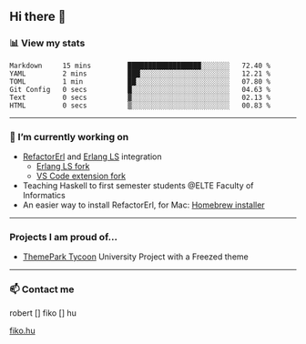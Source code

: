 ## Hi there 👋

### 📊 View my stats

<!--START_SECTION:waka-->

```text
Markdown     15 mins         ██████████████████░░░░░░░   72.40 %
YAML         2 mins          ███░░░░░░░░░░░░░░░░░░░░░░   12.21 %
TOML         1 min           ██░░░░░░░░░░░░░░░░░░░░░░░   07.80 %
Git Config   0 secs          █░░░░░░░░░░░░░░░░░░░░░░░░   04.63 %
Text         0 secs          ▓░░░░░░░░░░░░░░░░░░░░░░░░   02.13 %
HTML         0 secs          ▒░░░░░░░░░░░░░░░░░░░░░░░░   00.83 %
```

<!--END_SECTION:waka-->


---

### 🔭 I’m currently working on
- [RefactorErl](https://plc.inf.elte.hu/erlang/) and [Erlang LS](https://erlang-ls.github.io) integration 
  - [Erlang LS fork](https://github.com/robertfiko/erlang_ls)
  - [VS Code extension fork](https://github.com/robertfiko/vscode)
- Teaching Haskell to first semester students @ELTE Faculty of Informatics
- An easier way to install RefactorErl, for Mac: [Homebrew installer](https://github.com/robertfiko/homebrew-referl-installer)

---
### Projects I am proud of...
- [ThemePark Tycoon](https://szofttech.inf.elte.hu/hall-of-fame/csip-42) University Project with a Freezed theme
---


### 📫 Contact me
robert [] fiko [] hu

[fiko.hu](https://fiko.hu)


<!--
**robertfiko/robertfiko** is a ✨ _special_ ✨ repository because its `README.md` (this file) appears on your GitHub profile.

Here are some ideas to get you started:

- 🔭 I’m currently working on ...
- 🌱 I’m currently learning ...
- 👯 I’m looking to collaborate on ...
- 🤔 I’m looking for help with ...
- 💬 Ask me about ...
- 📫 How to reach me: ...
- 😄 Pronouns: ...
- ⚡ Fun fact: ...
-->
